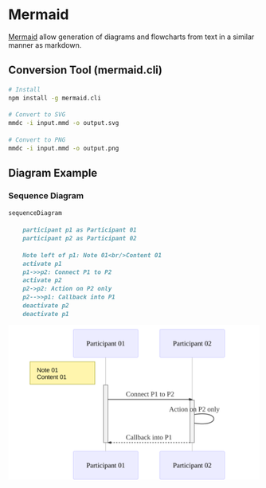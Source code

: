 # Mermaid

[Mermaid](https://mermaidjs.github.io/) allow generation of diagrams and flowcharts from text in a similar manner as markdown.

## Conversion Tool (mermaid.cli)

```sh
# Install
npm install -g mermaid.cli

# Convert to SVG
mmdc -i input.mmd -o output.svg

# Convert to PNG
mmdc -i input.mmd -o output.png
```

## Diagram Example 

### Sequence Diagram 

```mmd
sequenceDiagram

    participant p1 as Participant 01
    participant p2 as Participant 02

    Note left of p1: Note 01<br/>Content 01
    activate p1
    p1->>p2: Connect P1 to P2
    activate p2
    p2->p2: Action on P2 only
    p2-->>p1: Callback into P1
    deactivate p2
    deactivate p1
```

![]( ../resources/mermaid_sequence_diagram.svg )

